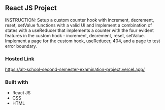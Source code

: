 ## React JS Project

INSTRUCTION: Setup a custom counter hook with increment, decrement, reset, setValue functions with a valid UI and Implement a combination of states with a useReducer that implements a counter with the four evident features in the custom hook -  increment, decrement, reset, setValue. Implement a page for the custom hook, useReducer, 404, and a page to test error boundary.

### Hosted Link

https://alt-school-second-semester-examination-project.vercel.app/

### Built with

* React JS
* CSS
* HTML